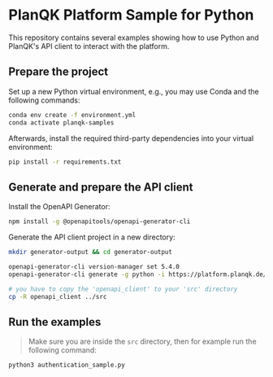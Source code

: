 # PlanQK Platform Sample for Python

This repository contains several examples showing how to use Python and PlanQK's API client to interact with the platform.

## Prepare the project

Set up a new Python virtual environment, e.g., you may use Conda and the following commands:

```bash
conda env create -f environment.yml
conda activate planqk-samples
```

Afterwards, install the required third-party dependencies into your virtual environment:

```bash
pip install -r requirements.txt
```

## Generate and prepare the API client

Install the OpenAPI Generator:

```bash
npm install -g @openapitools/openapi-generator-cli
```

Generate the API client project in a new directory:

```bash
mkdir generator-output && cd generator-output

openapi-generator-cli version-manager set 5.4.0
openapi-generator-cli generate -g python -i https://platform.planqk.de/qc-catalog/v3/api-docs

# you have to copy the 'openapi_client' to your 'src' directory
cp -R openapi_client ../src
```

## Run the examples

> Make sure you are inside the `src` directory, then for example run the following command:

```bash
python3 authentication_sample.py
```
